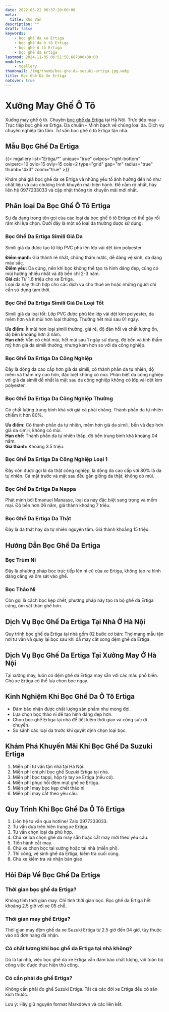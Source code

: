 ```yaml
---
date: 2022-05-22 06:37:28+00:00
meta:
  title: Kho Ván 
description: ""
draft: false
keywords:
    - bọc ghế da xe Ertiga
    - bọc ghế da ô tô Ertiga
    - bọc ghế ô tô Ertiga
    - bọc ghế da Ertiga
lastmod: 2024-11-05 06:51:58.687000+00:00
modules:
    - mgallery
thumbnail: /img/thumb/boc-ghe-da-suzuki-ertiga.jpg.webp
title: Bọc Ghế Da Xe Ertiga
noCover: true
---
```


# Xưởng May Ghế Ô Tô

Xưởng may ghế ô tô. Chuyên [bọc ghế da Ertiga](https://bocgheoto.vn/suzuki/boc-ghe-da-xe-ertiga.html/) tại Hà Nội. Trực tiếp may - Trực tiếp bọc ghế xe Ertiga. Da chuẩn – Minh bạch về chủng loại da. Dịch vụ chuyên nghiệp tận tâm. Tư vấn bọc ghế ô tô Ertiga tận nhà.

## Mẫu Bọc Ghế Da Ertiga
{{< mgallery list="Ertiga/*" unique="true" ovlpos="right-bottom" ovlperc=10 ovlx=15 ovly=15 cols=2 type="grid" gap="m" radius="true" thumb="4x3" zoom="true" >}}

Khám phá giá bọc ghế da xe Ertiga và những yếu tố ảnh hưởng đến nó như chất liệu và các chương trình khuyến mãi hiện hành. Để nắm rõ nhất, hãy liên hệ 0977233033 và cập nhật thông tin khuyến mãi mới nhất.

## Phân loại Da Bọc Ghế Ô Tô Ertiga

Sự đa dạng trong tên gọi của các loại da bọc ghế ô tô Ertiga có thể gây rối rắm khi lựa chọn. Dưới đây là một số loại da thường được sử dụng:

### Bọc Ghế Da Ertiga Simili Giả Da

Simili giả da được tạo từ lớp PVC phủ lên lớp vải dệt kim polyester.

**Điểm mạnh:** Giá thành rẻ nhất, chống thấm nước, dễ dàng vệ sinh, đa dạng màu sắc.  
**Điểm yếu:** Da cứng, nên khi bọc không thể tạo ra hình dáng đẹp, cũng có mùi hương nhiều nhất và độ bền chỉ 2-3 năm.  
**Giá cả:** Từ 1.6 triệu cho xe Ertiga.  
Loại da này thích hợp cho các dịch vụ cho thuê xe hoặc những người chỉ cần sử dụng tạm thời.

### Bọc Ghế Da Ertiga Simili Giả Da Loại Tốt

Simili giả da loại tốt: Lớp PVC được phủ lên lớp vải dệt kim polyester, da mềm hơn và ít mùi hơn loại thường. Thường hết mùi sau 01 ngày.

**Ưu điểm:** Ít mùi hơn loại simili thường, giá rẻ, độ đàn hồi và chất lượng ổn, độ bền khoảng hơn 3 năm.  
**Hạn chế:** Vẫn có chút mùi, hết mùi sau 1 ngày sử dụng, độ bền và tính thẩm mỹ hơn giả da simili thường, nhưng kém hơn so với da công nghiệp.

### Bọc Ghế Da Ertiga Da Công Nghiệp

Đây là dòng da cao cấp hơn giả da simili, có thành phần da tự nhiên, độ mềm và thẩm mỹ cao hơn, đặc biệt không có mùi. Phân biệt da công nghiệp với giả da simili dễ nhất là mặt sau da công nghiệp không có lớp vải dệt kim polyester.

### Bọc Ghế Da Ertiga Da Công Nghiệp Thường

Có chất lượng trung bình khá với giá cả phải chăng. Thành phần da tự nhiên chiếm ít hơn 80%.

**Ưu điểm:** Có thành phần da tự nhiên, mềm hơn giả da simili, bền và đẹp hơn giả da simili, không có mùi.  
**Hạn chế:** Thành phần da tự nhiên thấp, độ bền trung bình khá khoảng 04 năm.  
**Giá thành:** Khoảng 3.5 triệu.

### Bọc Ghế Da Ertiga Da Công Nghiệp Loại 1

Đây còn được gọi là da thật công nghiệp, là dòng da cao cấp với 80% là da tự nhiên. Cả mặt trước và mặt sau đều gần giống da thật, không có mùi.

### Bọc Ghế Da Ertiga Da Nappa

Phát minh bởi Emanuel Manasse, loại da này đặc biệt sang trọng và mềm mại. Độ bền hơn 06 năm, giá thành khoảng 7 triệu.

### Bọc Ghế Da Ertiga Da Thật

Đây là da thật hay da tự nhiên nguyên tấm. Giá thành khoảng 15 triệu. 

## Hướng Dẫn Bọc Ghế Da Ertiga

### Bọc Trùm Nỉ

Đây là phương pháp bọc trực tiếp lên nỉ cũ của xe Ertiga, không tạo ra hình dáng căng và ôm sát vào ghế.

### Bọc Tháo Nỉ

Còn gọi là cách bọc kẹp chết, phương pháp này tạo ra bộ ghế da Ertiga căng, ôm sát thân ghế hơn.

## Dịch Vụ Bọc Ghế Da Ertiga Tại Nhà Ở Hà Nội

Quy trình bọc ghế da Ertiga tại nhà gồm 02 bước cơ bản: Thợ mang mẫu tận nơi tư vấn và quay lại bọc sau khi đã may cắt xong đệm ghế da Ertiga.

## Dịch Vụ Bọc Ghế Da Ertiga Tại Xưởng May Ở Hà Nội

Tại xưởng may, luôn có đệm ghế da Ertiga may sẵn với các màu phổ biến. Chủ xe Ertiga có thể lựa chọn bọc ngay.

## Kinh Nghiệm Khi Bọc Ghế Da Ô Tô Ertiga

- Đảm bảo nhận được chất lượng sản phẩm như mong đợi.
- Lựa chọn bọc tháo nỉ để tạo hình dáng đẹp hơn.
- Chọn bọc ghế Ertiga tại nhà để tiết kiệm thời gian và công sức di chuyển.
- So sánh các loại da trước khi quyết định chọn loại bọc.

## Khám Phá Khuyến Mãi Khi Bọc Ghế Da Suzuki Ertiga

1. Miễn phí tư vấn tận nhà tại Hà Nội.
2. Miễn phí chi phí bọc ghế Suzuki Ertiga tại nhà.
3. Miễn phí bọc tappi, hộp tỳ tay xe Ertiga (nếu có).
4. Miễn phí phục hồi đệm mút ghế xe Ertiga.
5. Miễn phí may bọc kẹp chết tháo nỉ.
6. Miễn phí may cắt theo yêu cầu.

## Quy Trình Khi Bọc Ghế Da Ô Tô Ertiga

1. Liên hệ tư vấn qua hotline/ Zalo 0977233033.
2. Tư vấn dựa trên hiện trạng xe Ertiga.
3. Tư vấn chọn loại da phù hợp.
4. Chủ xe lựa chọn ghế da may sẵn hoặc cắt may mới theo yêu cầu.
5. Tiến hành cắt may.
6. Chủ xe chọn bọc tại xưởng hoặc tại nhà (miễn phí).
7. Thi công, vệ sinh ghế da Ertiga, kiểm tra cuối cùng.
8. Chủ xe kiểm tra và nhận bàn giao.

## Hỏi Đáp Về Bọc Ghế Da Ertiga

### Thời gian bọc ghế da Ertiga?
Không tính thời gian may. Chỉ tính thời gian bọc. Bọc ghế da Ertiga hết khoảng 2.5 giờ với xe 05 chỗ.

### Thời gian may ghế Ertiga?
Thời gian may đệm ghế da xe Suzuki Ertiga từ 2.5 giờ đến 04 giờ, tùy thuộc vào số đơn hàng đã nhận.

### Có chất lượng khi bọc ghế da Ertiga tại nhà không?
Dù là tại nhà, việc bọc ghế da xe Ertiga vẫn đảm bảo chất lượng, với toàn bộ công việc được thực hiện thủ công.

### Có cần phải đo ghế Ertiga?
Không cần phải đo ghế Suzuki Ertiga. Tất cả các đời xe Ertiga đều có sẵn kích thước.

Lưu ý: Hãy giữ nguyên format Markdown và các liên kết.